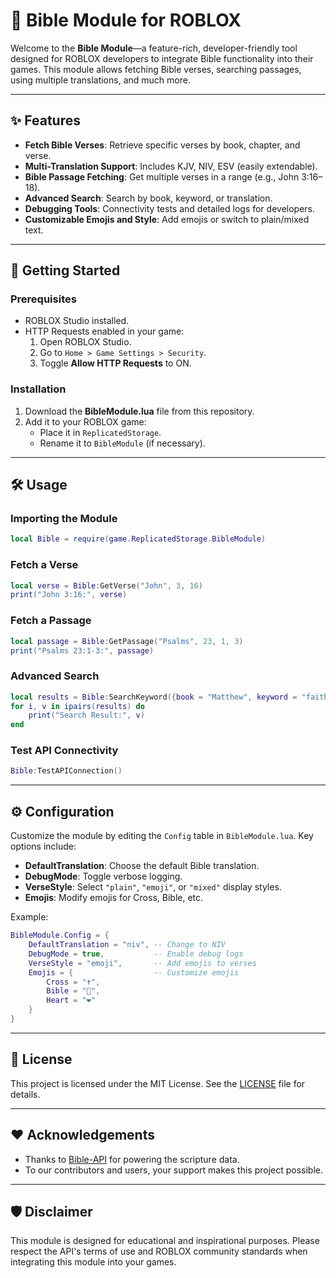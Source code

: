 
# 📖 Bible Module for ROBLOX
Welcome to the **Bible Module**—a feature-rich, developer-friendly tool designed for ROBLOX developers to integrate Bible functionality into their games. This module allows fetching Bible verses, searching passages, using multiple translations, and much more.

---

## ✨ Features
- **Fetch Bible Verses**: Retrieve specific verses by book, chapter, and verse.
- **Multi-Translation Support**: Includes KJV, NIV, ESV (easily extendable).
- **Bible Passage Fetching**: Get multiple verses in a range (e.g., John 3:16–18).
- **Advanced Search**: Search by book, keyword, or translation.
- **Debugging Tools**: Connectivity tests and detailed logs for developers.
- **Customizable Emojis and Style**: Add emojis or switch to plain/mixed text.

---

## 🚀 Getting Started
### Prerequisites
- ROBLOX Studio installed.
- HTTP Requests enabled in your game:
  1. Open ROBLOX Studio.
  2. Go to `Home > Game Settings > Security`.
  3. Toggle **Allow HTTP Requests** to ON.

### Installation
1. Download the **BibleModule.lua** file from this repository.
2. Add it to your ROBLOX game:
   - Place it in `ReplicatedStorage`.
   - Rename it to `BibleModule` (if necessary).

---

## 🛠️ Usage
### Importing the Module
```lua
local Bible = require(game.ReplicatedStorage.BibleModule)
```

### Fetch a Verse
```lua
local verse = Bible:GetVerse("John", 3, 16)
print("John 3:16:", verse)
```

### Fetch a Passage
```lua
local passage = Bible:GetPassage("Psalms", 23, 1, 3)
print("Psalms 23:1-3:", passage)
```

### Advanced Search
```lua
local results = Bible:SearchKeyword({book = "Matthew", keyword = "faith"})
for i, v in ipairs(results) do
    print("Search Result:", v)
end
```

### Test API Connectivity
```lua
Bible:TestAPIConnection()
```

---

## ⚙️ Configuration
Customize the module by editing the `Config` table in `BibleModule.lua`. Key options include:
- **DefaultTranslation**: Choose the default Bible translation.
- **DebugMode**: Toggle verbose logging.
- **VerseStyle**: Select `"plain"`, `"emoji"`, or `"mixed"` display styles.
- **Emojis**: Modify emojis for Cross, Bible, etc.

Example:
```lua
BibleModule.Config = {
    DefaultTranslation = "niv", -- Change to NIV
    DebugMode = true,           -- Enable debug logs
    VerseStyle = "emoji",       -- Add emojis to verses
    Emojis = {                  -- Customize emojis
        Cross = "✝️",
        Bible = "📖",
        Heart = "❤️"
    }
}
```

---

## 📜 License
This project is licensed under the MIT License. See the [LICENSE](LICENSE) file for details.

---

## ❤️ Acknowledgements
- Thanks to [Bible-API](https://bible-api.com/) for powering the scripture data.
- To our contributors and users, your support makes this project possible.

---

## 🛡️ Disclaimer
This module is designed for educational and inspirational purposes. Please respect the API's terms of use and ROBLOX community standards when integrating this module into your games.
```

